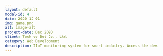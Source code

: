 ```yaml
---
layout: default
modal-id: 4
date: 2020-12-01
img: game.png
alt: image-alt
project-date: Dec 2020
client: Tech to Bot Co., Ltd.
category: Web Development
description: IIoT monitoring system for smart industry. Access the devices and data everywhere. Effectively utilizing IoT monitoring and perfomance management tools.
---
```

